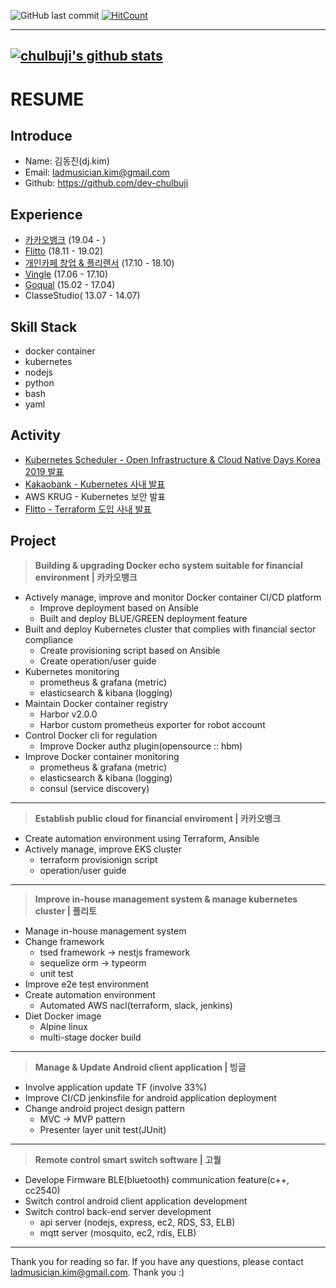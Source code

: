 ![GitHub last commit](https://img.shields.io/github/last-commit/dev-chulbuji/resume.svg)
[![HitCount](http://hits.dwyl.com/dev-chulbuji/resume.svg)](http://hits.dwyl.com/dev-chulbuji/resume)  

---
[![chulbuji's github stats](https://github-readme-stats.vercel.app/api?username=dev-chulbuji)](https://github.com/dev-chulbuji/review)
---

# RESUME

## Introduce
- Name: 김동진(dj.kim)
- Email: ladmusician.kim@gmail.com
- Github: https://github.com/dev-chulbuji

## Experience
- [카카오뱅크](https://www.kakaobank.com/) (19.04 - )
- [Flitto](https://www.flitto.com/) (18.11 - 19.02)
- [개인카페 창업 & 플리랜서](https://www.instagram.com/__zipdri/) (17.10 - 18.10)
- [Vingle](https://vingle.com) (17.06 - 17.10)
- [Goqual](https://www.goqual.com/) (15.02 - 17.04)
- ClasseStudio( 13.07 - 14.07)

## Skill Stack
- docker container
- kubernetes
- nodejs
- python
- bash
- yaml

## Activity
- [Kubernetes Scheduler - Open Infrastructure & Cloud Native Days Korea 2019 발표](https://drive.google.com/file/d/1bqkUrXOEUvNZxf0iXghlPZ5DSJhRZ85t/view?usp=sharing)
- [Kakaobank - Kubernetes 사내 발표](https://docs.google.com/presentation/d/1kOCsAngKGZpHvFVeS227cXsfFfPVlNWdtjaq5S1NDsg/edit#slide=id.g51229b7dc5_2_967)
- AWS KRUG - Kubernetes 보안 발표
- [Flitto - Terraform 도입 사내 발표](https://docs.google.com/presentation/d/1VZvGsXjXc2EcJL6P_j0jUiUqF55HLvLwGNzLG00DIOw/edit?usp=sharing)

## Project
>**Building & upgrading Docker echo system suitable for financial environment | 카카오뱅크**
- Actively manage, improve and monitor Docker container CI/CD platform
  - Improve deployment based on Ansible
  - Built and deploy BLUE/GREEN deployment feature
- Built and deploy Kubernetes cluster that complies with financial sector compliance
  - Create provisioning script based on Ansible
  - Create operation/user guide
- Kubernetes monitoring
  - prometheus & grafana (metric)
  - elasticsearch & kibana (logging)
- Maintain Docker container registry
  - Harbor v2.0.0
  - Harbor custom prometheus exporter for robot account
- Control Docker cli for regulation
  - Improve Docker authz plugin(opensource :: hbm)
- Improve Docker container monitoring
  - prometheus & grafana (metric)
  - elasticsearch & kibana (logging)
  - consul (service discovery)
  
---

>**Establish public cloud for financial enviroment | 카카오뱅크**
- Create automation environment using Terraform, Ansible
- Actively manage, improve EKS cluster
  - terraform provisionign script
  - operation/user guide

---

>**Improve in-house management system & manage kubernetes cluster | 플리토**
- Manage in-house management system
- Change framework
  - tsed framework -> nestjs framework
  - sequelize orm -> typeorm
  - unit test
- Improve e2e test environment
- Create automation environment
  - Automated AWS nacl(terraform, slack, jenkins)
- Diet Docker image
  - Alpine linux
  - multi-stage docker build

---

>**Manage & Update Android client application | 빙글**
- Involve application update TF (involve 33%)
- Improve CI/CD jenkinsfile for android application deployment
- Change android project design pattern
  - MVC -> MVP pattern
  - Presenter layer unit test(JUnit)

---

>**Remote control smart switch software | 고퀄**
- Develope Firmware BLE(bluetooth) communication feature(c++, cc2540)
- Switch control android client application development
- Switch control back-end server development
  - api server (nodejs, express, ec2, RDS, S3, ELB)
  - mqtt server (mosquito, ec2, rdis, ELB)

---

Thank you for reading so far. If you have any questions, please contact ladmusician.kim@gmail.com.
Thank you :)
